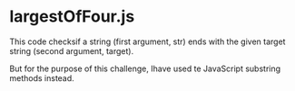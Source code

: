 # largestOfFour.js

This code checksif a string (first argument, str) ends with the given target string (second argument, target).

But for the purpose of this challenge, Ihave used te JavaScript substring methods instead.
